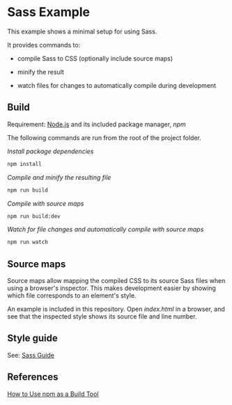 
# Sass Example

This example shows a minimal setup for using Sass.

It provides commands to:

- compile Sass to CSS (optionally include source maps)

- minify the result

- watch files for changes to automatically compile during development

## Build

Requirement: [Node.js](https://nodejs.org/) and its included package manager, *npm*

The following commands are run from the root of the project folder.

*Install package dependencies*

```sh
npm install
```

*Compile and minify the resulting file*

```sh
npm run build
```

*Compile with source maps*

```sh
npm run build:dev
```

*Watch for file changes and automatically compile with source maps*

```sh
npm run watch
```

## Source maps

Source maps allow mapping the compiled CSS to its source Sass files when using a browser's inspector. This makes development easier by showing which file corresponds to an element's style.

An example is included in this repository. Open *index.html* in a browser, and see that the inspected style shows its source file and line number.

## Style guide

See: [Sass Guide](https://github.com/eliot-akira/sass-guide)

## References

[How to Use npm as a Build Tool](https://github.com/keithamus/npm-scripts-example)
